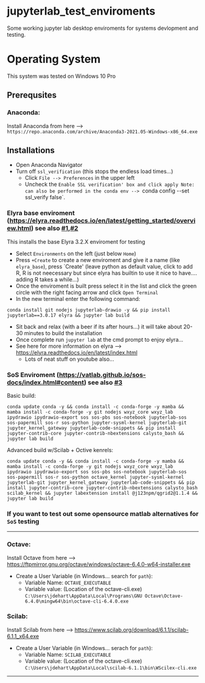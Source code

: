 # jupyterlab_test_enviroments
Some working jupyter lab desktop enviroments for systems devlopment and testing.

# Operating System
This system was tested on Windows 10 Pro

## Prerequsites
### Anaconda:
Install Anaconda from here --> `https://repo.anaconda.com/archive/Anaconda3-2021.05-Windows-x86_64.exe`<br>

## Installations
- Open Anaconda Navigator
- Turn off `ssl_verification` (this stops the endless load times...)
  - Click `File --> Preferences` in the upper left
  - Uncheck the `Enable SSL verification' box and click apply
  Note: can also be performed in the conda env --> `conda config --set ssl_verify false`.

### Elyra base enviroment (https://elyra.readthedocs.io/en/latest/getting_started/overview.html) see also [#1](/../../issues/1),[#2](/../../issues/2)
This installs the base Elyra 3.2.X enviroment for testing
- Select `Environments` on the left (just below `Home`)
- Press `+Create` to create a new enviroment and give it a name (like `elyra_base`), press `Create' (leave python as default value, click to add R, R is not neecessary but since elyra has builtin to use it nice to have.... adding R takes a while...)
- Once the enviroment is built press select it in the list and click the green circle with the right facing arrow and click `Open Terminal`
- In the new terminal enter the following command: 
```
conda install git nodejs jupyterlab-drawio -y && pip install jupyterlab==3.0.17 elyra && jupyter lab build
```

- Sit back and relax (with a beer if its after hours...) it will take about 20-30 minutes to build the installation
- Once complete run `jupyter lab` at the cmd prompt to enjoy elyra...
- See here for more information on elyra --> https://elyra.readthedocs.io/en/latest/index.html
  - Lots of neat stuff on youtube also...

### SoS Enviroment (https://vatlab.github.io/sos-docs/index.html#content) see also [#3](/../../issues/3)
Basic build:<br>
```
conda update conda -y && conda install -c conda-forge -y mamba && mamba install -c conda-forge -y git nodejs wxyz_core wxyz_lab ipydrawio ipydrawio-export sos sos-pbs sos-notebook jupyterlab-sos sos-papermill sos-r sos-python jupyter-sysml-kernel jupyterlab-git jupyter_kernel_gateway jupyterlab-code-snippets && pip install jupyter-contrib-core jupyter-contrib-nbextensions calysto_bash && jupyter lab build
```


Advanced build w/Scilab + Octive kenrels:<br>
```
conda update conda -y && conda install -c conda-forge -y mamba && mamba install -c conda-forge -y git nodejs wxyz_core wxyz_lab ipydrawio ipydrawio-export sos sos-pbs sos-notebook jupyterlab-sos sos-papermill sos-r sos-python octave_kernel jupyter-sysml-kernel jupyterlab-git jupyter_kernel_gateway jupyterlab-code-snippets && pip install jupyter-contrib-core jupyter-contrib-nbextensions calysto_bash scilab_kernel && jupyter labextension install @j123npm/qgrid2@1.1.4 && jupyter lab build 
```


### If you want to test out some opensource matlab alternatives for `SoS` testing
---------------------------------------------------------------------------------------
### Octave: 
Install Octave from here --> https://ftpmirror.gnu.org/octave/windows/octave-6.4.0-w64-installer.exe <br>
- Create a User Variable (in Windows... search for `path`):
  - Variable Name: `OCTAVE_EXECUTABLE`
  - Variable value: (Location of the octave-cli.exe) `C:\Users\jdehart\AppData\Local\Programs\GNU Octave\Octave-6.4.0\mingw64\bin\octave-cli-6.4.0.exe`<br>

### Scilab: 
Install Scilab from here --> https://www.scilab.org/download/6.1.1/scilab-6.1.1_x64.exe <br>
- Create a User Variable (in Windows... serach for `path`):
  - Variable Name: `SCILAB_EXECUTABLE`
  - Variable value: (Location of the octave-cli.exe) `C:\Users\jdehart\AppData\Local\scilab-6.1.1\bin\WScilex-cli.exe`<br>
---------------------------------------------------------------------------------------


